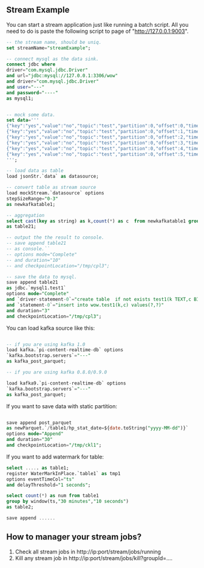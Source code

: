 ## Stream Example

You can start a stream application just like running a batch script. 
All you need to do is paste the following script to page of "http://127.0.0.1:9003".

```sql
-- the stream name, should be uniq.
set streamName="streamExample";

-- connect mysql as the data sink.
connect jdbc where  
driver="com.mysql.jdbc.Driver"
and url="jdbc:mysql://127.0.0.1:3306/wow"
and driver="com.mysql.jdbc.Driver"
and user="---"
and password="----"
as mysql1;


-- mock some data.
set data='''
{"key":"yes","value":"no","topic":"test","partition":0,"offset":0,"timestamp":"2008-01-24 18:01:01.001","timestampType":0}
{"key":"yes","value":"no","topic":"test","partition":0,"offset":1,"timestamp":"2008-01-24 18:01:01.002","timestampType":0}
{"key":"yes","value":"no","topic":"test","partition":0,"offset":2,"timestamp":"2008-01-24 18:01:01.003","timestampType":0}
{"key":"yes","value":"no","topic":"test","partition":0,"offset":3,"timestamp":"2008-01-24 18:01:01.003","timestampType":0}
{"key":"yes","value":"no","topic":"test","partition":0,"offset":4,"timestamp":"2008-01-24 18:01:01.003","timestampType":0}
{"key":"yes","value":"no","topic":"test","partition":0,"offset":5,"timestamp":"2008-01-24 18:01:01.003","timestampType":0}
''';

-- load data as table
load jsonStr.`data` as datasource;

-- convert table as stream source
load mockStream.`datasource` options 
stepSizeRange="0-3"
as newkafkatable1;

-- aggregation 
select cast(key as string) as k,count(*) as c  from newkafkatable1 group by key
as table21;

-- output the the result to console.
-- save append table21  
-- as console.`` 
-- options mode="Complete"
-- and duration="10"
-- and checkpointLocation="/tmp/cpl3";

-- save the data to mysql.
save append table21  
as jdbc.`mysql1.test1` 
options mode="Complete"
and `driver-statement-0`="create table  if not exists test1(k TEXT,c BIGINT)"
and `statement-0`="insert into wow.test1(k,c) values(?,?)"
and duration="3"
and checkpointLocation="/tmp/cpl3";

```


You can load kafka source like this:

```sql

-- if you are using kafka 1.0
load kafka.`pi-content-realtime-db` options 
`kafka.bootstrap.servers`="---"
as kafka_post_parquet;

-- if you are using kafka 0.8.0/0.9.0

load kafka9.`pi-content-realtime-db` options 
`kafka.bootstrap.servers`="---"
as kafka_post_parquet;

```

If you want to save data with static partition:

```sql

save append post_parquet  
as newParquet.`/table1/hp_stat_date=${date.toString("yyyy-MM-dd")}` 
options mode="Append" 
and duration="30" 
and checkpointLocation="/tmp/ckl1";
```

If you want to add watermark for table:

```sql
select ..... as table1;
register WaterMarkInPlace.`table1` as tmp1
options eventTimeCol="ts"
and delayThreshold="1 seconds";

select count(*) as num from table1
group by window(ts,"30 minutes","10 seconds")
as table2;

save append ......
```


## How to manager your stream jobs?

1. Check all stream jobs in http://ip:port/stream/jobs/running
2. Kill any stream job in http://ip:port/stream/jobs/kill?groupId=....
